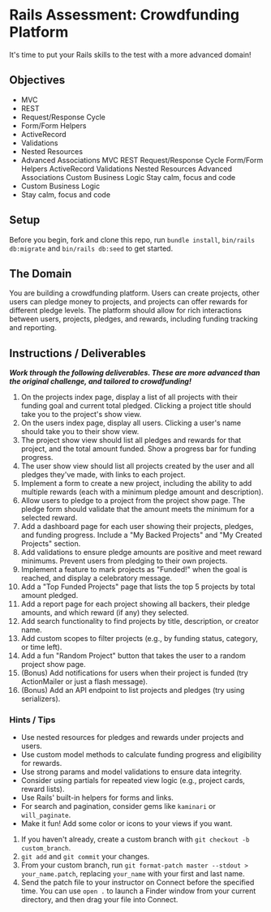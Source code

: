 # Rails Assessment: Crowdfunding Platform

It's time to put your Rails skills to the test with a more advanced domain!

## Objectives

+ MVC
+ REST
+ Request/Response Cycle
+ Form/Form Helpers
+ ActiveRecord
+ Validations
+ Nested Resources
+ Advanced Associations
 MVC
 REST
 Request/Response Cycle
 Form/Form Helpers
 ActiveRecord
 Validations
 Nested Resources
 Advanced Associations
 Custom Business Logic
 Stay calm, focus and code
+ Custom Business Logic
+ Stay calm, focus and code

## Setup

Before you begin, fork and clone this repo, run `bundle install`, `bin/rails db:migrate` and `bin/rails db:seed` to get started.

## The Domain

You are building a crowdfunding platform. Users can create projects, other users can pledge money to projects, and projects can offer rewards for different pledge levels. The platform should allow for rich interactions between users, projects, pledges, and rewards, including funding tracking and reporting.

## Instructions / Deliverables

***Work through the following deliverables. These are more advanced than the original challenge, and tailored to crowdfunding!***

1. On the projects index page, display a list of all projects with their funding goal and current total pledged. Clicking a project title should take you to the project's show view.
2. On the users index page, display all users. Clicking a user's name should take you to their show view.
3. The project show view should list all pledges and rewards for that project, and the total amount funded. Show a progress bar for funding progress.
4. The user show view should list all projects created by the user and all pledges they've made, with links to each project.
5. Implement a form to create a new project, including the ability to add multiple rewards (each with a minimum pledge amount and description).
6. Allow users to pledge to a project from the project show page. The pledge form should validate that the amount meets the minimum for a selected reward.
7. Add a dashboard page for each user showing their projects, pledges, and funding progress. Include a "My Backed Projects" and "My Created Projects" section.
8. Add validations to ensure pledge amounts are positive and meet reward minimums. Prevent users from pledging to their own projects.
9. Implement a feature to mark projects as "Funded!" when the goal is reached, and display a celebratory message.
10. Add a "Top Funded Projects" page that lists the top 5 projects by total amount pledged.
11. Add a report page for each project showing all backers, their pledge amounts, and which reward (if any) they selected.
12. Add search functionality to find projects by title, description, or creator name.
13. Add custom scopes to filter projects (e.g., by funding status, category, or time left).
14. Add a fun "Random Project" button that takes the user to a random project show page.
15. (Bonus) Add notifications for users when their project is funded (try ActionMailer or just a flash message).
16. (Bonus) Add an API endpoint to list projects and pledges (try using serializers).

### Hints / Tips

+ Use nested resources for pledges and rewards under projects and users.
+ Use custom model methods to calculate funding progress and eligibility for rewards.
+ Use strong params and model validations to ensure data integrity.
+ Consider using partials for repeated view logic (e.g., project cards, reward lists).
+ Use Rails' built-in helpers for forms and links.
+ For search and pagination, consider gems like `kaminari` or `will_paginate`.
+ Make it fun! Add some color or icons to your views if you want.

1. If you haven't already, create a custom branch with `git checkout -b custom_branch`.
2. `git add` and `git commit` your changes.
3. From your custom branch, run `git format-patch master --stdout > your_name.patch`, replacing `your_name` with your first and last name.
4. Send the patch file to your instructor on Connect before the specified time. You can use `open .` to launch a Finder window from your current directory, and then drag your file into Connect.
